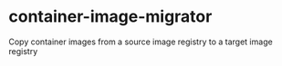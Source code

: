 # container-image-migrator
Copy container images from a source image registry to a target image registry
